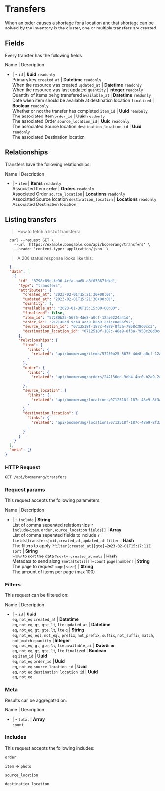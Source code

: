 # Transfers

When an order causes a shortage for a location and that shortage can be solved by the inventory in the cluster, one or multiple transfers are created.

## Fields
Every transfer has the following fields:

Name | Description
- | -
`id` | **Uuid** `readonly`<br>Primary key
`created_at` | **Datetime** `readonly`<br>When the resource was created
`updated_at` | **Datetime** `readonly`<br>When the resource was last updated
`quantity` | **Integer** `readonly`<br>Quantity of items being transfered
`available_at` | **Datetime** `readonly`<br>Date when item should be available at destination location
`finalized` | **Boolean** `readonly`<br>Whether or not the transfer has completed
`item_id` | **Uuid** `readonly`<br>The associated Item
`order_id` | **Uuid** `readonly`<br>The associated Order
`source_location_id` | **Uuid** `readonly`<br>The associated Source location
`destination_location_id` | **Uuid** `readonly`<br>The associated Destination location


## Relationships
Transfers have the following relationships:

Name | Description
- | -
`item` | **Items** `readonly`<br>Associated Item
`order` | **Orders** `readonly`<br>Associated Order
`source_location` | **Locations** `readonly`<br>Associated Source location
`destination_location` | **Locations** `readonly`<br>Associated Destination location


## Listing transfers



> How to fetch a list of transfers:

```shell
  curl --request GET \
    --url 'https://example.booqable.com/api/boomerang/transfers' \
    --header 'content-type: application/json' \
```

> A 200 status response looks like this:

```json
  {
  "data": [
    {
      "id": "8798c89e-6e96-4cfa-aa60-a8f03867fd4d",
      "type": "transfers",
      "attributes": {
        "created_at": "2023-02-01T15:21:30+00:00",
        "updated_at": "2023-02-01T15:21:30+00:00",
        "quantity": 1,
        "available_at": "2023-01-30T15:15:00+00:00",
        "finalized": false,
        "item_id": "57280b25-5675-4de8-a0cf-12ac6224a41d",
        "order_id": "242136ed-9eb4-4cc0-b2a9-2cbec8a65f97",
        "source_location_id": "0712518f-187c-48e9-8f3a-7958c28d0cc3",
        "destination_location_id": "0712518f-187c-48e9-8f3a-7958c28d0cc3"
      },
      "relationships": {
        "item": {
          "links": {
            "related": "api/boomerang/items/57280b25-5675-4de8-a0cf-12ac6224a41d"
          }
        },
        "order": {
          "links": {
            "related": "api/boomerang/orders/242136ed-9eb4-4cc0-b2a9-2cbec8a65f97"
          }
        },
        "source_location": {
          "links": {
            "related": "api/boomerang/locations/0712518f-187c-48e9-8f3a-7958c28d0cc3"
          }
        },
        "destination_location": {
          "links": {
            "related": "api/boomerang/locations/0712518f-187c-48e9-8f3a-7958c28d0cc3"
          }
        }
      }
    }
  ],
  "meta": {}
}
```

### HTTP Request

`GET /api/boomerang/transfers`

### Request params

This request accepts the following parameters:

Name | Description
- | -
`include` | **String** <br>List of comma seperated relationships `?include=item,order,source_location`
`fields[]` | **Array** <br>List of comma seperated fields to include `?fields[transfers]=id,created_at,updated_at`
`filter` | **Hash** <br>The filters to apply `?filter[created_at][gte]=2023-02-01T15:17:11Z`
`sort` | **String** <br>How to sort the data `?sort=-created_at`
`meta` | **Hash** <br>Metadata to send along `?meta[total][]=count`
`page[number]` | **String** <br>The page to request
`page[size]` | **String** <br>The amount of items per page (max 100)


### Filters

This request can be filtered on:

Name | Description
- | -
`id` | **Uuid** <br>`eq`, `not_eq`
`created_at` | **Datetime** <br>`eq`, `not_eq`, `gt`, `gte`, `lt`, `lte`
`updated_at` | **Datetime** <br>`eq`, `not_eq`, `gt`, `gte`, `lt`, `lte`
`q` | **String** <br>`eq`, `not_eq`, `eql`, `not_eql`, `prefix`, `not_prefix`, `suffix`, `not_suffix`, `match`, `not_match`
`quantity` | **Integer** <br>`eq`, `not_eq`, `gt`, `gte`, `lt`, `lte`
`available_at` | **Datetime** <br>`eq`, `not_eq`, `gt`, `gte`, `lt`, `lte`
`finalized` | **Boolean** <br>`eq`
`item_id` | **Uuid** <br>`eq`, `not_eq`
`order_id` | **Uuid** <br>`eq`, `not_eq`
`source_location_id` | **Uuid** <br>`eq`, `not_eq`
`destination_location_id` | **Uuid** <br>`eq`, `not_eq`


### Meta

Results can be aggregated on:

Name | Description
- | -
`total` | **Array** <br>`count`


### Includes

This request accepts the following includes:

`order`


`item` => 
`photo`




`source_location`


`destination_location`





